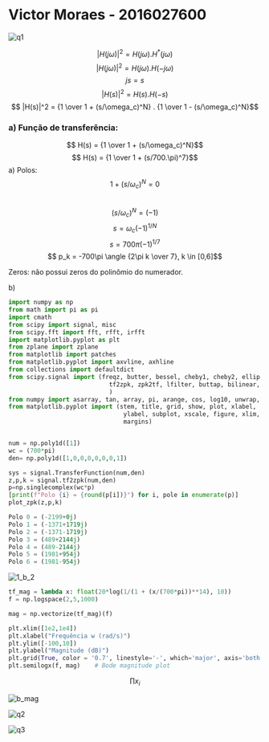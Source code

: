 # Victor Moraes - 2016027600
![q1](imgs/q1.png)  



$$ |H(j\omega)|^2 = H(j\omega) . H^* (j\omega)$$
$$ |H(j\omega)|^2 = H(j\omega) . H (-j\omega)$$
$$ js=s$$
$$ |H(s)|^2 = H(s) . H (-s)$$
$$ |H(s)|^2 = {1 \over 1 + (s/\omega_c)^N} . {1 \over 1 - (s/\omega_c)^N}$$
### a) Função de transferência:
$$ H(s) = {1 \over 1 + (s/\omega_c)^N}$$
$$ H(s) = {1 \over 1 + (s/700.\pi)^7}$$
a) Polos:
$$ 1+ (s/\omega_c)^N = 0$$  
$$ (s/\omega_c)^N = (-1)$$
$$ s = \omega_c (-1)^{1/N}  $$
$$ s = 700\pi(-1)^{1/7}  $$
$$ p_k = -700\pi \angle {2\pi k \over 7},  k \in [0,6]$$

Zeros: não possui zeros do polinômio do numerador.


b)

```python
import numpy as np
from math import pi as pi
import cmath
from scipy import signal, misc
from scipy.fft import fft, rfft, irfft
import matplotlib.pyplot as plt
from zplane import zplane
from matplotlib import patches
from matplotlib.pyplot import axvline, axhline
from collections import defaultdict
from scipy.signal import (freqz, butter, bessel, cheby1, cheby2, ellip,
                            tf2zpk, zpk2tf, lfilter, buttap, bilinear, cheb2ord, cheb2ap
                            )
from numpy import asarray, tan, array, pi, arange, cos, log10, unwrap, angle
from matplotlib.pyplot import (stem, title, grid, show, plot, xlabel,
                                ylabel, subplot, xscale, figure, xlim,
                                margins)
```

```python

num = np.poly1d([1])
wc = (700*pi)
den= np.poly1d([1,0,0,0,0,0,0,1])

sys = signal.TransferFunction(num,den)
z,p,k = signal.tf2zpk(num,den)
p=np.singlecomplex(wc*p)
[print(f"Polo {i} = {round(p[i])}") for i, pole in enumerate(p)]
plot_zpk(z,p,k)
```
```python
Polo 0 = (-2199+0j)
Polo 1 = (-1371+1719j)
Polo 2 = (-1371-1719j)
Polo 3 = (489+2144j)
Polo 4 = (489-2144j)
Polo 5 = (1981+954j)
Polo 6 = (1981-954j)
```
![1_b_2](imgs/1_b_2.png)

```python
tf_mag = lambda x: float(20*log(1/(1 + (x/(700*pi))**14), 10))
f = np.logspace(2,5,1000)

mag = np.vectorize(tf_mag)(f)

plt.xlim([1e2,1e4])
plt.xlabel("Frequência w (rad/s)")
plt.ylim([-100,10])
plt.ylabel("Magnitude (dB)")
plt.grid(True, color = '0.7', linestyle='-', which='major', axis='both')
plt.semilogx(f, mag)    # Bode magnitude plot
```

$$ \prod x_i$$

![b_mag](imgs/b_mag.png)

![q2](imgs/q2.png)



![q3](imgs/q3.png)